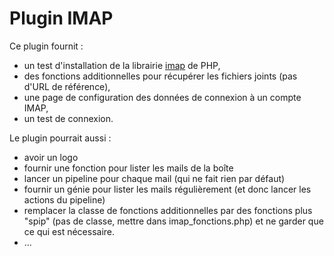 # Plugin IMAP

Ce plugin fournit :

* un test d'installation de la librairie [imap](http://php.net/manual/en/book.imap.php) de PHP,
* des fonctions additionnelles pour récupérer les fichiers joints (pas d'URL de référence),
* une page de configuration des données de connexion à un compte IMAP,
* un test de connexion.

Le plugin pourrait aussi :

* avoir un logo
* fournir une fonction pour lister les mails de la boîte
* lancer un pipeline pour chaque mail (qui ne fait rien par défaut)
* fournir un génie pour lister les mails régulièrement (et donc lancer les actions du pipeline)
* remplacer la classe de fonctions additionnelles par des fonctions plus "spip" (pas de classe, mettre dans imap_fonctions.php) et ne garder que ce qui est nécessaire.
* ...
